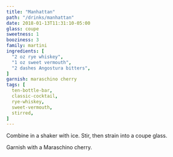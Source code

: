 ```yaml
---
title: "Manhattan"
path: "/drinks/manhattan"
date: 2018-01-13T11:31:10-05:00
glass: coupe
sweetness: 1
booziness: 3
family: martini
ingredients: [
  "2 oz rye whiskey",
  "1 oz sweet vermouth",
  "2 dashes Angostura bitters",
]
garnish: maraschino cherry
tags: [
  ten-bottle-bar,
  classic-cocktail,
  rye-whiskey,
  sweet-vermouth,
  stirred,
]
---
```

Combine in a shaker with ice. Stir, then strain into a coupe glass.

Garnish with a Maraschino cherry.
